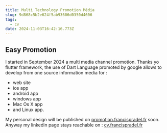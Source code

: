```yaml
---
title: Multi Technology Promotion Média
slug: 9d868c5b2e624f5ab93606d0350d4606
tags:
  - cv
date: 2024-11-03T16:42:16.773Z
---
```


## Easy Promotion

I started in September 2024 a multi media channel promotion. Thanks yo flutter framework, the use of Dart Language promoted by google allows to develop from one source information media for :

- web site
- ios app
- android app
- windows app
- Mac Os X app
- and Linux app.

My personal design will be published on [promotion.francispradel.fr](https://promotion.francispradel.fr) soon.
Anyway my linkedin page stays reachable on : [cv.francispradel.fr](https://cv.francispradel.fr)
